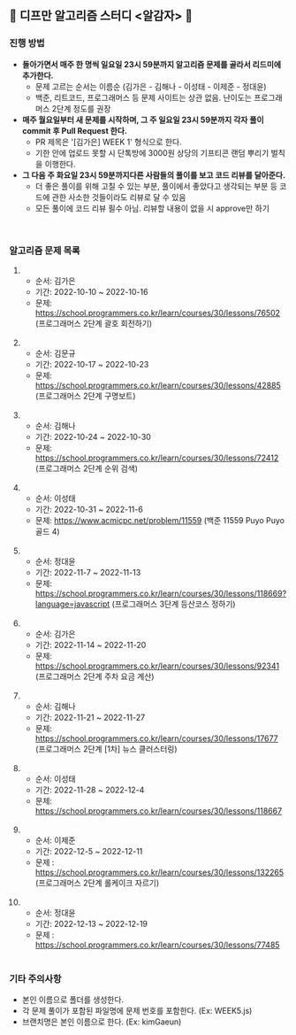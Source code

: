 ## 🥔 디프만 알고리즘 스터디 <알감자> 🥔

### 진행 방법

- <b>돌아가면서 매주 한 명씩 일요일 23시 59분까지 알고리즘 문제를 골라서 리드미에 추가한다.</b>
    - 문제 고르는 순서는 이름순 (김가은 - 김해나 - 이성태 - 이제준 - 정대윤)
    - 백준, 리트코드, 프로그래머스 등 문제 사이트는 상관 없음. 난이도는 프로그래머스 2단계 정도를 권장
-  <b>매주 월요일부터 새 문제를 시작하며, 그 주 일요일 23시 59분까지 각자 풀이 commit 후 Pull Request 한다.</b>
    - PR 제목은 '[김가은] WEEK 1' 형식으로 한다. 
    - 기한 안에 업로드 못할 시 단톡방에 3000원 상당의 기프티콘 랜덤 뿌리기 벌칙을 이행한다. 
- <b>그 다음 주 화요일 23시 59분까지다른 사람들의 풀이를 보고 코드 리뷰를 달아준다.</b>  
    - 더 좋은 풀이를 위해 고칠 수 있는 부분, 풀이에서 좋았다고 생각되는 부분 등 코드에 관한 사소한 것들이라도 리뷰로 달 수 있음
    - 모든 풀이에 코드 리뷰 필수 아님. 리뷰할 내용이 없을 시 approve만 하기
</br>

### 알고리즘 문제 목록

1.
    - 순서: 김가은
    - 기간: 2022-10-10 ~ 2022-10-16
    - 문제: https://school.programmers.co.kr/learn/courses/30/lessons/76502 (프로그래머스 2단계 괄호 회전하기)
    </br>
2.
    - 순서: 김문규
    - 기간: 2022-10-17 ~ 2022-10-23
    - 문제: https://school.programmers.co.kr/learn/courses/30/lessons/42885 (프로그래머스 2단계 구명보트)
    </br>
3.
    - 순서: 김해나
    - 기간: 2022-10-24 ~ 2022-10-30
    - 문제: https://school.programmers.co.kr/learn/courses/30/lessons/72412 (프로그래머스 2단계 순위 검색)
    </br>
4.
    - 순서: 이성태
    - 기간: 2022-10-31 ~ 2022-11-6
    - 문제: https://www.acmicpc.net/problem/11559 (백준 11559 Puyo Puyo 골드 4)
    </br>
5. 
    - 순서: 정대윤
    - 기간: 2022-11-7 ~ 2022-11-13
    - 문제: https://school.programmers.co.kr/learn/courses/30/lessons/118669?language=javascript (프로그래머스 3단계 등산코스 정하기)
    </br>
6. 
    - 순서: 김가은
    - 기간: 2022-11-14 ~ 2022-11-20
    - 문제: https://school.programmers.co.kr/learn/courses/30/lessons/92341 (프로그래머스 2단계 주차 요금 계산)
    </br>
7.
    - 순서: 김해나
    - 기간: 2022-11-21 ~ 2022-11-27
    - 문제: https://school.programmers.co.kr/learn/courses/30/lessons/17677 (프로그래머스 2단계 [1차] 뉴스 클러스터링)
    </br>

8.
    - 순서: 이성태
    - 기간: 2022-11-28 ~ 2022-12-4
    - 문제: https://school.programmers.co.kr/learn/courses/30/lessons/118667
    </br>
9.
    - 순서: 이제준
    - 기간: 2022-12-5 ~ 2022-12-11
    - 문제 : https://school.programmers.co.kr/learn/courses/30/lessons/132265 (프로그래머스 2단계 롤케이크 자르기)
    </br>
10.
    - 순서: 정대윤
    - 기간: 2022-12-13 ~ 2022-12-19
    - 문제 : https://school.programmers.co.kr/learn/courses/30/lessons/77485
    </br>

### 기타 주의사항
- 본인 이름으로 폴더를 생성한다. 
- 각 문제 풀이가 포함된 파일명에 문제 번호를 포함한다. (Ex: WEEK5.js)
- 브랜치명은 본인 이름으로 한다. (Ex: kimGaeun)
